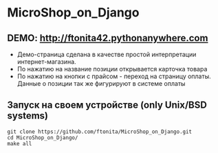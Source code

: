 # MicroShop_on_Django

## DEMO: http://ftonita42.pythonanywhere.com
  - Демо-страница сделана в качестве простой интерпретации интернет-магазина.
  - По нажатию на название позиции открывается карточка товара
  - По нажатию на кнопки с прайсом - переход на страницу оплаты. Данные о позиции так же фигурируют в системе оплаты
  
## Запуск на своем устройстве (only Unix/BSD systems)
  `git clone https://github.com/ftonita/MicroShop_on_Django.git`\
  `cd MicroShop_on_Django/`\
  `make all`
  
  
  
  
  
